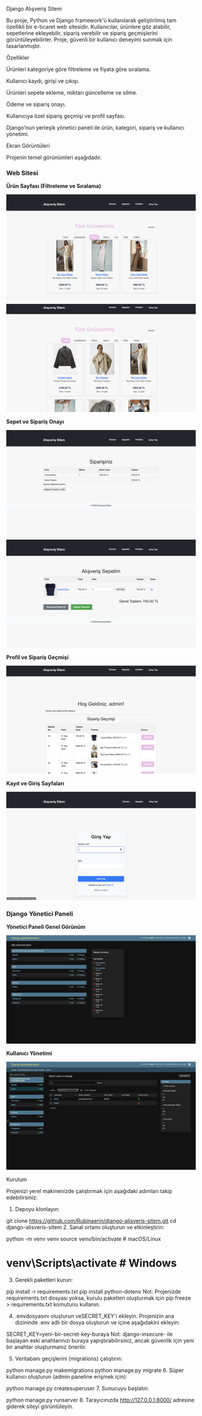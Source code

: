  Django Alışveriş Sitem

Bu proje, Python ve Django framework'ü kullanılarak geliştirilmiş tam özellikli bir e-ticaret web sitesidir. Kullanıcılar, ürünlere göz atabilir, sepetlerine ekleyebilir, sipariş verebilir ve sipariş geçmişlerini görüntüleyebilirler. Proje, güvenli bir kullanıcı deneyimi sunmak için tasarlanmıştır.

Özellikler

Ürünleri kategoriye göre filtreleme ve fiyata göre sıralama.

Kullanıcı kaydı, girişi ve çıkışı.

Ürünleri sepete ekleme, miktarı güncelleme ve silme.

Ödeme ve sipariş onayı.

Kullanıcıya özel sipariş geçmişi ve profil sayfası.

Django'nun yerleşik yönetici paneli ile ürün, kategori, sipariş ve kullanıcı yönetimi.

Ekran Görüntüleri

Projenin temel görünümleri aşağıdadır.

### Web Sitesi

**Ürün Sayfası (Filtreleme ve Sıralama)**

![Ürün Sayfası](https://github.com/Rubinaerin/django-alisveris-sitem/blob/main/Ekran%20Resmi%202025-09-01%2017.19.41.png)![Ürün Sayfası](https://github.com/Rubinaerin/django-alisveris-sitem/blob/main/Ekran%20Resmi%202025-09-01%2017.19.24.png)

**Sepet ve Sipariş Onayı**

![Sepet ve Ödeme](https://github.com/Rubinaerin/django-alisveris-sitem/blob/main/Ekran%20Resmi%202025-09-01%2017.21.14.png)![Sepet ve Ödeme](https://github.com/Rubinaerin/django-alisveris-sitem/blob/main/Ekran%20Resmi%202025-09-01%2017.21.00.png)

**Profil ve Sipariş Geçmişi**

![Profilim](https://github.com/Rubinaerin/django-alisveris-sitem/blob/main/Ekran%20Resmi%202025-09-01%2017.22.22.png)

**Kayıt ve Giriş Sayfaları**

![Giriş Yap](https://github.com/Rubinaerin/django-alisveris-sitem/blob/main/Ekran%20Resmi%202025-09-01%2017.18.55.png)

### Django Yönetici Paneli

**Yönetici Paneli Genel Görünüm**

![Admin Paneli](https://github.com/Rubinaerin/django-alisveris-sitem/blob/main/Ekran%20Resmi%202025-09-01%2017.26.51.png)

**Kullanıcı Yönetimi**

![Kullanıcılar](https://github.com/Rubinaerin/django-alisveris-sitem/blob/main/Ekran%20Resmi%202025-09-01%2017.28.12.png)

Kurulum

Projenizi yerel makinenizde çalıştırmak için aşağıdaki adımları takip edebilirsiniz:

1. Depoyu klonlayın:

git clone https://github.com/Rubinaerin/django-alisveris-sitem.git
cd django-alisveris-sitem
2. Sanal ortamı oluşturun ve etkinleştirin:

python -m venv venv
source venv/bin/activate  # macOS/Linux
# venv\Scripts\activate    # Windows
3. Gerekli paketleri kurun:

pip install -r requirements.txt
pip install python-dotenv
Not: Projenizde requirements.txt dosyası yoksa, kurulu paketleri oluşturmak için pip freeze > requirements.txt komutunu kullanın.

4. .envdosyasını oluşturun veSECRET_KEY'i ekleyin.
Projenizin ana dizininde .env adlı bir dosya oluşturun ve içine aşağıdakini ekleyin:

SECRET_KEY=yeni-bir-secret-key-buraya
Not: django-insecure- ile başlayan eski anahtarınızı buraya yapıştırabilirsiniz, ancak güvenlik için yeni bir anahtar oluşturmanız önerilir.

5. Veritabanı geçişlerini (migrations) çalıştırın:

python manage.py makemigrations
python manage.py migrate
6. Süper kullanıcı oluşturun (admin paneline erişmek için):

python manage.py createsuperuser
7. Sunucuyu başlatın:

python manage.py runserver
8. Tarayıcınızda http://127.0.0.1:8000/ adresine giderek siteyi görüntüleyin.
